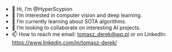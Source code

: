 - 👋 Hi, I’m @HyperScypion
- 👀 I’m interested in computer vision and deep learning.
- 🌱 I’m currently learning about SOTA algorithms.
- 💞️ I’m looking to collaborate on interesting AI projects. 
- 📫 How to reach me email: tomasz_derek@wp.pl or on LinkedIn: https://www.linkedin.com/in/tomasz-derek/

<!---
HyperScypion/HyperScypion is a ✨ special ✨ repository because its `README.md` (this file) appears on your GitHub profile.
You can click the Preview link to take a look at your changes.
--->
